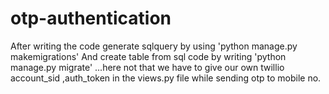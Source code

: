 # otp-authentication
After writing the code generate sqlquery by using 'python manage.py makemigrations'
And create table from sql code by writing 'python manage.py migrate'
...here not that we have to give our own twillio account_sid ,auth_token in the views.py file while sending otp to mobile no.
